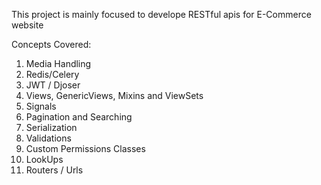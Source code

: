 This project is mainly focused to develope RESTful apis for E-Commerce website

Concepts Covered:
  1. Media Handling
  2. Redis/Celery
  3. JWT / Djoser
  4. Views, GenericViews, Mixins and ViewSets
  5. Signals
  6. Pagination and Searching
  7. Serialization
  8. Validations
  9. Custom Permissions Classes
  10. LookUps
  11. Routers / Urls
